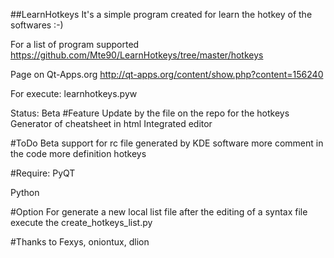 ##LearnHotkeys
It's a simple program created for learn the hotkey of the softwares :-)

For a list of program supported https://github.com/Mte90/LearnHotkeys/tree/master/hotkeys

Page on Qt-Apps.org http://qt-apps.org/content/show.php?content=156240

For execute: learnhotkeys.pyw

Status: Beta
#Feature
	Update by the file on the repo for the hotkeys
	Generator of cheatsheet in html
	Integrated editor

#ToDo Beta
	support for rc file generated by KDE software
	more comment in the code
	more definition hotkeys

#Require:
PyQT

Python

#Option
For generate a new local list file after the editing of a syntax file execute the create_hotkeys_list.py

#Thanks to
 Fexys, oniontux, dlion